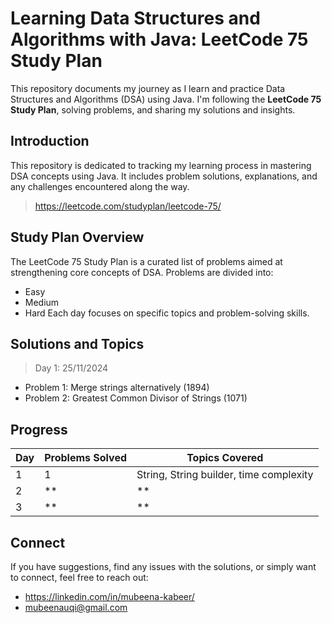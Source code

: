 # Learning Data Structures and Algorithms with Java: LeetCode 75 Study Plan
This repository documents my journey as I learn and practice Data Structures and Algorithms (DSA) using Java. I'm following the **LeetCode 75 Study Plan**, solving problems, and sharing my solutions and insights.

## Introduction
This repository is dedicated to tracking my learning process in mastering DSA concepts using Java. It includes problem solutions, explanations, and any challenges encountered along the way.
> https://leetcode.com/studyplan/leetcode-75/

## Study Plan Overview
The LeetCode 75 Study Plan is a curated list of problems aimed at strengthening core concepts of DSA. Problems are divided into:
- Easy
- Medium
- Hard
Each day focuses on specific topics and problem-solving skills.

## Solutions and Topics
> Day 1: 25/11/2024
- Problem 1: Merge strings alternatively (1894)
- Problem 2: Greatest Common Divisor of Strings (1071)

## Progress

| Day | Problems Solved | Topics Covered            |
| --- | --------------- | ------------------------- |
| 1   | 1               |String, String builder, time complexity       |
| 2   | **               | **  |
| 3   | **                | **             |

## Connect
If you have suggestions, find any issues with the solutions, or simply want to connect, feel free to reach out:
- https://linkedin.com/in/mubeena-kabeer/
- mubeenauqi@gmail.com





